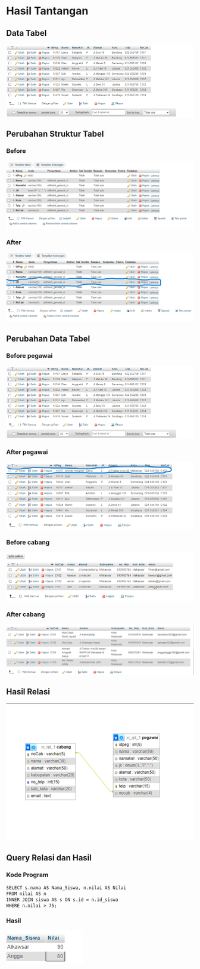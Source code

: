 # Hasil Tantangan
## Data Tabel

![](aset/mysql72.png)

## Perubahan Struktur Tabel 

### Before
![](aset/mysql74.png)

### After
![](aset/mysql73.png)

## Perubahan Data Tabel 
### Before pegawai
![](aset/mysql72.png)

### After pegawai
![](aset/mysql78.png)

### Before cabang
![](aset/mysql79.png)

### After cabang 
![](aset/mysql80.png)

## Hasil Relasi 
![](aset/mysql77.png)


## Query Relasi dan Hasil

### Kode Program
```mysql
SELECT s.nama AS Nama_Siswa, n.nilai AS Nilai
FROM nilai AS n
INNER JOIN siswa AS s ON s.id = n.id_siswa
WHERE n.nilai > 75;
```

### Hasil
![](aset/mysql81.png)


